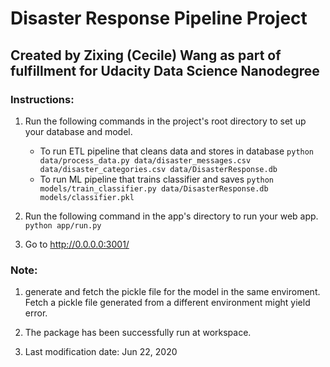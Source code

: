 # Disaster Response Pipeline Project
## Created by Zixing (Cecile) Wang as part of fulfillment for Udacity Data Science Nanodegree

### Instructions:
1. Run the following commands in the project's root directory to set up your database and model.

    - To run ETL pipeline that cleans data and stores in database
        `python data/process_data.py data/disaster_messages.csv data/disaster_categories.csv data/DisasterResponse.db`
    - To run ML pipeline that trains classifier and saves
        `python models/train_classifier.py data/DisasterResponse.db models/classifier.pkl`

2. Run the following command in the app's directory to run your web app.
    `python app/run.py`

3. Go to http://0.0.0.0:3001/

### Note:
1. generate and fetch the pickle file for the model in the same enviroment. Fetch a pickle file generated from a different environment might yield error. 

2. The package has been successfully run at workspace. 

3. Last modification date: Jun 22, 2020